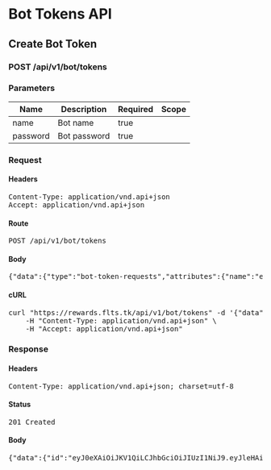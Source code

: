 # Bot Tokens API

## Create Bot Token

### POST /api/v1/bot/tokens

### Parameters

| Name | Description | Required | Scope |
|------|-------------|----------|-------|
| name | Bot name | true |  |
| password | Bot password | true |  |

### Request

#### Headers

<pre>Content-Type: application/vnd.api+json
Accept: application/vnd.api+json</pre>

#### Route

<pre>POST /api/v1/bot/tokens</pre>

#### Body

<pre>{"data":{"type":"bot-token-requests","attributes":{"name":"example","password":"123456"}}}</pre>

#### cURL

<pre class="request">curl &quot;https://rewards.flts.tk/api/v1/bot/tokens&quot; -d &#39;{&quot;data&quot;:{&quot;type&quot;:&quot;bot-token-requests&quot;,&quot;attributes&quot;:{&quot;name&quot;:&quot;example&quot;,&quot;password&quot;:&quot;123456&quot;}}}&#39; -X POST \
	-H &quot;Content-Type: application/vnd.api+json&quot; \
	-H &quot;Accept: application/vnd.api+json&quot;</pre>

### Response

#### Headers

<pre>Content-Type: application/vnd.api+json; charset=utf-8</pre>

#### Status

<pre>201 Created</pre>

#### Body

<pre>{"data":{"id":"eyJ0eXAiOiJKV1QiLCJhbGciOiJIUzI1NiJ9.eyJleHAiOjE1MTA5MjE4NzIsInN1YiI6MTV9.IC8M6VIXGVp-gXrGVteS0-z5pSvZHMreCI4Dg6-HgLQ","type":"jwt-tokens","attributes":{"token":"eyJ0eXAiOiJKV1QiLCJhbGciOiJIUzI1NiJ9.eyJleHAiOjE1MTA5MjE4NzIsInN1YiI6MTV9.IC8M6VIXGVp-gXrGVteS0-z5pSvZHMreCI4Dg6-HgLQ"}}}</pre>
